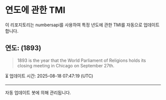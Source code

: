 
# 연도에 관한 TMI

이 리포지토리는 numbersapi를 사용하여 특정 년도에 관한 TMI를 자동으로 업데이트합니다.

## 연도: (1893)
> 1893 is the year that the World Parliament of Religions holds its closing meeting in Chicago on September 27th.

⏳ 업데이트 시간: 2025-08-18 07:47:19 (UTC)

---
자동 업데이트 봇에 의해 관리됩니다.
